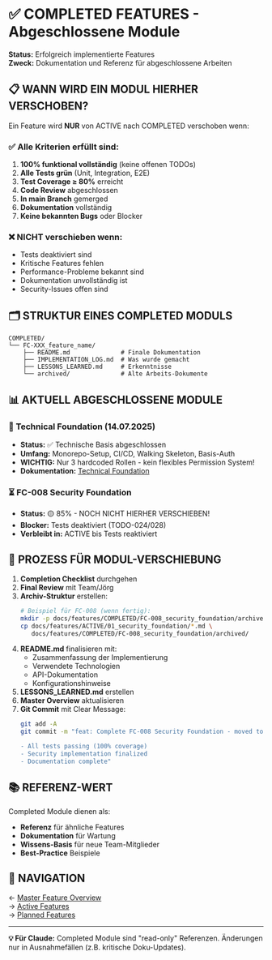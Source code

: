 # ✅ COMPLETED FEATURES - Abgeschlossene Module

**Status:** Erfolgreich implementierte Features  
**Zweck:** Dokumentation und Referenz für abgeschlossene Arbeiten  

## 📋 WANN WIRD EIN MODUL HIERHER VERSCHOBEN?

Ein Feature wird **NUR** von ACTIVE nach COMPLETED verschoben wenn:

### ✅ Alle Kriterien erfüllt sind:
1. **100% funktional vollständig** (keine offenen TODOs)
2. **Alle Tests grün** (Unit, Integration, E2E)
3. **Test Coverage ≥ 80%** erreicht
4. **Code Review** abgeschlossen
5. **In main Branch** gemerged
6. **Dokumentation** vollständig
7. **Keine bekannten Bugs** oder Blocker

### ❌ NICHT verschieben wenn:
- Tests deaktiviert sind
- Kritische Features fehlen
- Performance-Probleme bekannt sind
- Dokumentation unvollständig ist
- Security-Issues offen sind

## 🗂️ STRUKTUR EINES COMPLETED MODULS

```
COMPLETED/
└── FC-XXX_feature_name/
    ├── README.md              # Finale Dokumentation
    ├── IMPLEMENTATION_LOG.md  # Was wurde gemacht
    ├── LESSONS_LEARNED.md     # Erkenntnisse
    └── archived/              # Alte Arbeits-Dokumente
```

## 📊 AKTUELL ABGESCHLOSSENE MODULE

### 🏁 Technical Foundation (14.07.2025)
- **Status:** ✅ Technische Basis abgeschlossen
- **Umfang:** Monorepo-Setup, CI/CD, Walking Skeleton, Basis-Auth
- **WICHTIG:** Nur 3 hardcoded Rollen - kein flexibles Permission System!
- **Dokumentation:** [Technical Foundation](/docs/features/COMPLETED/00_technical_foundation/README.md)

### ⏳ FC-008 Security Foundation
- **Status:** 🟡 85% - NOCH NICHT HIERHER VERSCHIEBEN!
- **Blocker:** Tests deaktiviert (TODO-024/028)
- **Verbleibt in:** ACTIVE bis Tests reaktiviert

## 🔄 PROZESS FÜR MODUL-VERSCHIEBUNG

1. **Completion Checklist** durchgehen
2. **Final Review** mit Team/Jörg
3. **Archiv-Struktur** erstellen:
   ```bash
   # Beispiel für FC-008 (wenn fertig):
   mkdir -p docs/features/COMPLETED/FC-008_security_foundation/archived
   cp docs/features/ACTIVE/01_security_foundation/*.md \
      docs/features/COMPLETED/FC-008_security_foundation/archived/
   ```
4. **README.md** finalisieren mit:
   - Zusammenfassung der Implementierung
   - Verwendete Technologien
   - API-Dokumentation
   - Konfigurationshinweise
5. **LESSONS_LEARNED.md** erstellen
6. **Master Overview** aktualisieren
7. **Git Commit** mit Clear Message:
   ```bash
   git add -A
   git commit -m "feat: Complete FC-008 Security Foundation - moved to COMPLETED

   - All tests passing (100% coverage)
   - Security implementation finalized
   - Documentation complete"
   ```

## 📚 REFERENZ-WERT

Completed Module dienen als:
- **Referenz** für ähnliche Features
- **Dokumentation** für Wartung
- **Wissens-Basis** für neue Team-Mitglieder
- **Best-Practice** Beispiele

## 🔗 NAVIGATION

← [Master Feature Overview](/docs/features/MASTER/FEATURE_OVERVIEW.md)  
→ [Active Features](/docs/features/ACTIVE/)  
→ [Planned Features](/docs/features/PLANNED/)  

---

**💡 Für Claude:** Completed Module sind "read-only" Referenzen. Änderungen nur in Ausnahmefällen (z.B. kritische Doku-Updates).